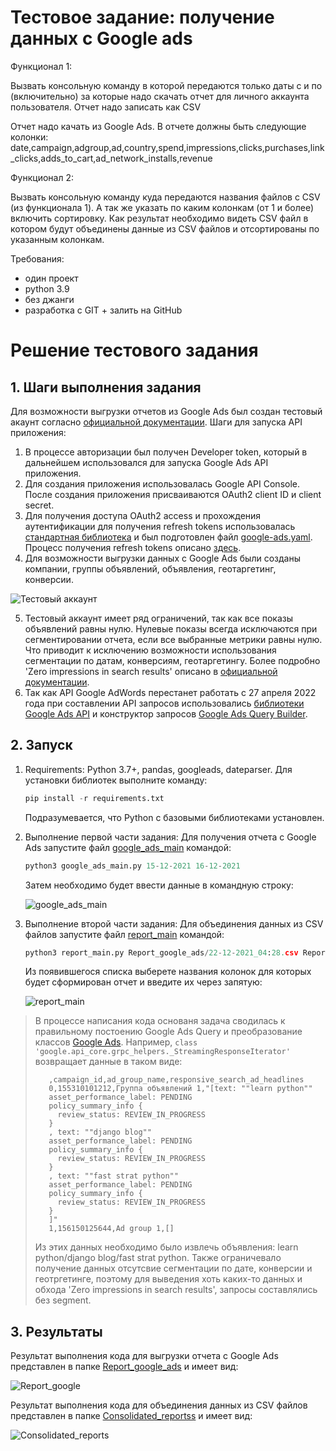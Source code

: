 # Тестовое задание: получение данных с Google ads

Функционал 1:

Вызвать консольную команду в которой передаются только даты с и по (включительно) за которые надо скачать отчет для личного аккаунта пользователя.
Отчет надо записать как CSV 

Отчет надо качать из Google Ads. В отчете должны быть следующие колонки:
date,campaign,adgroup,ad,country,spend,impressions,clicks,purchases,link_clicks,adds_to_cart,ad_network_installs,revenue


Функционал 2:

Вызвать консольную команду куда передаются названия файлов с CSV (из функционала 1).
А так же указать по каким колонкам (от 1 и более) включить сортировку.
Как результат необходимо видеть CSV файл в котором будут объединены данные из CSV файлов и отсортированы по указанным колонкам.


Требования:
 - один проект
 - python 3.9
 - без джанги
 - разработка с GIT + залить на GitHub 

# Решение тестового задания

## 1. Шаги выполнения задания
Для возможности выгрузки отчетов из Google Ads  был создан тестовый акаунт согласно [официальной документации](https://developers.google.com/google-ads/api/docs/first-call/overview). 
Шаги для запуска API приложения:
1. В процессе авторизации был получен Developer token, который в дальнейшем использовался для запуска Google Ads API приложения. 
2. Для создания приложения использовалась Google API Console. После создания приложения присваиваются OAuth2 client ID и client secret. 
3. Для получения доступа OAuth2 access и прохождения аутентификации для получения refresh tokens использовалась [стандартная библиотека](https://github.com/googleads/googleads-python-lib/blob/master/examples/adwords/authentication/generate_refresh_token.py) и был подготовлен файл [google-ads.yaml](https://github.com/googleads/google-ads-python/blob/main/google-ads.yaml). Процесс получения refresh tokens описано [здесь](Consolidated_reports/22-12-2021_12:11.csvhttps://github.com/googleads/googleads-python-lib/wiki/API-access-using-own-credentials-(installed-application-flow)).
4. Для возможности выгрузки данных с Google Ads были созданы компании, группы объявлений, объявления, геотаргетинг, конверсии. 
   
![Тестовый аккаунт](https://user-images.githubusercontent.com/83959445/147268812-18d18bfb-8654-43a1-905e-c2feb36661c3.png)

5. Тестовый аккаунт имеет ряд ограничений, так как все показы объявлений равны нулю. Нулевые показы всегда исключаются при сегментировании отчета, если все выбранные метрики равны нулю. Что приводит к исключению возможности использования сегментации по датам, конверсиям, геотаргетингу. Более подробно 'Zero impressions in search results' описано в [официальной документации](https://developers.google.com/google-ads/api/docs/reporting/zero-impressions). 
6. Так как API Google AdWords перестанет работать с 27 апреля 2022 года при составлении API запросов использовались [библиотеки Google Ads API](https://github.com/googleads/google-ads-python) и конструктор запросов [Google Ads Query Builder](https://developers.google.com/google-ads/api/fields/v9/location_view_query_builder).

## 2. Запуск

1. Requirements: Python 3.7+, pandas, googleads, dateparser. Для установки библиотек выполните команду:

    ```python
    pip install -r requirements.txt
    ```
    Подразумевается, что Python  с базовыми библиотеками установлен.
2. Выполнение первой части задания:
   Для получения отчета с Google Ads запустите файл [google_ads_main](https://github.com/ElenaBallet/Retrieving_data/blob/master/google_ads_main.py) командой:
    ```python
    python3 google_ads_main.py 15-12-2021 16-12-2021
    ```
    Затем необходимо будет ввести данные в командную строку:

    ![google_ads_main](https://user-images.githubusercontent.com/83959445/147284515-20ffffed-d962-4693-b195-b91a72447502.png)


3. Выполнение второй части задания:
   Для объединения данных из CSV файлов запустите файл [report_main](https://github.com/ElenaBallet/Retrieving_data/blob/master/report_main.py) командой:
    ```python
    python3 report_main.py Report_google_ads/22-12-2021_04:28.csv Report_google_ads/22-12-2021_04:31.csv
    ```   
    Из появившегося списка выберете названия колонок для которых будет сформирован отчет и введите их через запятую:

    ![report_main](https://user-images.githubusercontent.com/83959445/147284671-eca7a30d-536d-4aa2-a166-104948560147.png)

> В процессе написания кода основаня задача сводилась к правильному постоению Google Ads Query и преобразование классов [Google Ads](https://developers.google.com/google-ads/api/reference/rpc/v8/overview). Например, `class 'google.api_core.grpc_helpers._StreamingResponseIterator' `возвращает данные в таком виде:
> ```
>    ,campaign_id,ad_group_name,responsive_search_ad_headlines
>    0,155310101212,Группа объявлений 1,"[text: ""learn python""
>    asset_performance_label: PENDING
>    policy_summary_info {
>      review_status: REVIEW_IN_PROGRESS
>    }
>    , text: ""django blog""
>    asset_performance_label: PENDING
>    policy_summary_info {
>      review_status: REVIEW_IN_PROGRESS
>    }
>    , text: ""fast strat python""
>    asset_performance_label: PENDING
>    policy_summary_info {
>      review_status: REVIEW_IN_PROGRESS
>    }
>    ]"
>    1,156150125644,Ad group 1,[]
> ```
> Из этих данных необходимо было извлечь объявления: learn python/django blog/fast strat python. Также ограничевало получение данных отсутсвие сегментации по дате, конверсии и геотргетинге, поэтому для выведения хоть каких-то данных и обхода 'Zero impressions in search results', запросы составлялись без segment.

## 3. Результаты
Результат выполнения кода для выгрузки отчета с Google Ads представлен в папке [Report_google_ads](https://github.com/ElenaBallet/Retrieving_data/tree/master/Report_google_ads) и имеет вид:

![Report_google](https://user-images.githubusercontent.com/83959445/147285442-89754396-c307-4e18-b737-fed32062e9db.png)

Результат выполнения кода для объединения данных из CSV файлов представлен в папке [Consolidated_reportss](https://github.com/ElenaBallet/Retrieving_data/tree/master/Consolidated_reports) и имеет вид:

![Consolidated_reports](https://user-images.githubusercontent.com/83959445/147285712-ec45b2ce-eca1-486c-91a4-b1d4d52876da.png)
